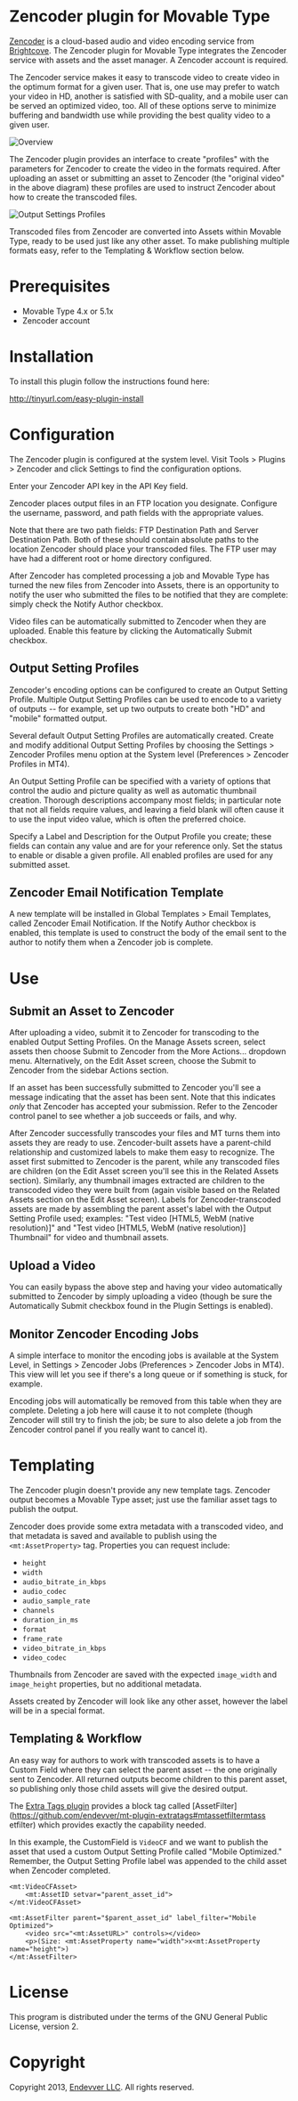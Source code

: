 # Zencoder plugin for Movable Type

[Zencoder](http://zencoder.com) is a cloud-based audio and video encoding
service from [Brightcove](http://brightcove.com). The Zencoder plugin for
Movable Type integrates the Zencoder service with assets and the asset manager.
A Zencoder account is required.

The Zencoder service makes it easy to transcode video to create video in the
optimum format for a given user. That is, one use may prefer to watch your
video in HD, another is satisfied with SD-quality, and a mobile user can be
served an optimized video, too. All of these options serve to minimize
buffering and bandwidth use while providing the best quality video to a given
user.

![Overview](https://github.com/endevver/mt-plugin-zencoder/blob/master/plugins/Zencoder/static/documentation/overview.png?raw=true)

The Zencoder plugin provides an interface to create "profiles" with the
parameters for Zencoder to create the video in the formats required. After
uploading an asset or submitting an asset to Zencoder (the "original video" in
the above diagram) these profiles are used to instruct Zencoder about how to
create the transcoded files.

![Output Settings Profiles](https://github.com/endevver/mt-plugin-zencoder/blob/master/plugins/Zencoder/static/documentation/profiles-listing.png?raw=true)

Transcoded files from Zencoder are converted into Assets within Movable Type,
ready to be used just like any other asset. To make publishing multiple formats
easy, refer to the Templating & Workflow section below.


# Prerequisites

* Movable Type 4.x or 5.1x
* Zencoder account


# Installation

To install this plugin follow the instructions found here:

http://tinyurl.com/easy-plugin-install


# Configuration

The Zencoder plugin is configured at the system level. Visit Tools > Plugins >
Zencoder and click Settings to find the configuration options.

Enter your Zencoder API key in the API Key field.

Zencoder places output files in an FTP location you designate. Configure the
username, password, and path fields with the appropriate values.

Note that there are two path fields: FTP Destination Path and Server
Destination Path. Both of these should contain absolute paths to the location
Zencoder should place your transcoded files. The FTP user may have had a
different root or home directory configured.

After Zencoder has completed processing a job and Movable Type has turned the
new files from Zencoder into Assets, there is an opportunity to notify the user
who submitted the files to be notified that they are complete: simply check the
Notify Author checkbox.

Video files can be automatically submitted to Zencoder when they are uploaded.
Enable this feature by clicking the Automatically Submit checkbox.

## Output Setting Profiles

Zencoder's encoding options can be configured to create an Output Setting
Profile. Multiple Output Setting Profiles can be used to encode to a variety of
outputs -- for example, set up two outputs to create both "HD" and "mobile"
formatted output.

Several default Output Setting Profiles are automatically created. Create and
modify additional Output Setting Profiles by choosing the Settings > Zencoder
Profiles menu option at the System level (Preferences > Zencoder Profiles in
MT4).

An Output Setting Profile can be specified with a variety of options that
control the audio and picture quality as well as automatic thumbnail creation.
Thorough descriptions accompany most fields; in particular note that not all
fields require values, and leaving a field blank will often cause it to use the
input video value, which is often the preferred choice.

Specify a Label and Description for the Output Profile you create; these fields
can contain any value and are for your reference only. Set the status to enable
or disable a given profile. All enabled profiles are used for any submitted
asset.

## Zencoder Email Notification Template

A new template will be installed in Global Templates > Email Templates, called
Zencoder Email Notification. If the Notify Author checkbox is enabled, this
template is used to construct the body of the email sent to the author to
notify them when a Zencoder job is complete.


# Use

## Submit an Asset to Zencoder

After uploading a video, submit it to Zencoder for transcoding to the enabled
Output Setting Profiles. On the Manage Assets screen, select assets then choose
Submit to Zencoder from the More Actions... dropdown menu. Alternatively, on
the Edit Asset screen, choose the Submit to Zencoder from the sidebar Actions
section.

If an asset has been successfully submitted to Zencoder you'll see a message
indicating that the asset has been sent. Note that this indicates *only* that
Zencoder has accepted your submission. Refer to the Zencoder control panel to
see whether a job succeeds or fails, and why.

After Zencoder successfully transcodes your files and MT turns them into assets
they are ready to use. Zencoder-built assets have a parent-child relationship
and customized labels to make them easy to recognize. The asset first submitted
to Zencoder is the parent, while any transcoded files are children (on the Edit
Asset screen you'll see this in the Related Assets section). Similarly, any
thumbnail images extracted are children to the transcoded video they were built
from (again visible based on the Related Assets section on the Edit Asset
screen). Labels for Zencoder-transcoded assets are made by assembling the
parent asset's label with the Output Setting Profile used; examples: "Test
video [HTML5, WebM (native resolution)]" and "Test video [HTML5, WebM (native
resolution)] Thumbnail" for video and thumbnail assets.

## Upload a Video

You can easily bypass the above step and having your video automatically
submitted to Zencoder by simply uploading a video (though be sure the
Automatically Submit checkbox found in the Plugin Settings is enabled).

## Monitor Zencoder Encoding  Jobs

A simple interface to monitor the encoding jobs is available at the System
Level, in Settings > Zencoder Jobs (Preferences > Zencoder Jobs in MT4). This
view will let you see if there's a long queue or if something is stuck, for
example.

Encoding jobs will automatically be removed from this table when they are
complete. Deleting a job here will cause it to not complete (though Zencoder
will still try to finish the job; be sure to also delete a job from the
Zencoder control panel if you really want to cancel it).


# Templating

The Zencoder plugin doesn't provide any new template tags. Zencoder output
becomes a Movable Type asset; just use the familiar asset tags to publish the
output.

Zencoder does provide some extra metadata with a transcoded video, and that
metadata is saved and available to publish using the `<mt:AssetProperty>` tag.
Properties you can request include:

* `height`
* `width`
* `audio_bitrate_in_kbps`
* `audio_codec`
* `audio_sample_rate`
* `channels`
* `duration_in_ms`
* `format`
* `frame_rate`
* `video_bitrate_in_kbps`
* `video_codec`

Thumbnails from Zencoder are saved with the expected `image_width` and
`image_height` properties, but no additional metadata.

Assets created by Zencoder will look like any other asset, however the label
will be in a special format.

## Templating & Workflow

An easy way for authors to work with transcoded assets is to have a Custom
Field where they can select the parent asset -- the one originally sent to
Zencoder. All returned outputs become children to this parent asset, so
publishing only those child assets will give the desired output.

The [Extra Tags plugin](https://github.com/endevver/mt-plugin-extratags)
provides a block tag called
[AssetFilter](https://github.com/endevver/mt-plugin-extratags#mtassetfiltermtass
etfilter) which provides exactly the capability needed.

In this example, the CustomField is `VideoCF` and we want to publish the asset
that used a custom Output Setting Profile called "Mobile Optimized." Remember,
the Output Setting Profile label was appended to the child asset when Zencoder
completed.

    <mt:VideoCFAsset>
        <mt:AssetID setvar="parent_asset_id">
    </mt:VideoCFAsset>

    <mt:AssetFilter parent="$parent_asset_id" label_filter="Mobile Optimized">
        <video src="<mt:AssetURL>" controls></video>
        <p>(Size: <mt:AssetProperty name="width">x<mt:AssetProperty name="height">)
    </mt:AssetFilter>


# License

This program is distributed under the terms of the GNU General Public License,
version 2.

# Copyright

Copyright 2013, [Endevver LLC](http://endevver.com). All rights reserved.
